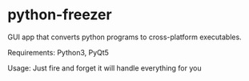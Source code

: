 # python-freezer
GUI app that converts python programs to cross-platform executables.


Requirements: Python3, PyQt5


Usage: Just fire and forget it will handle everything for you
